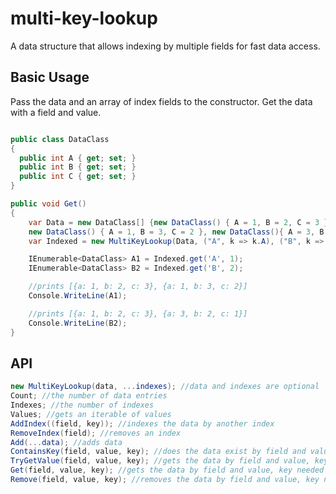 # multi-key-lookup
A data structure that allows indexing by multiple fields
for fast data access.

## Basic Usage

Pass the data and an array of index fields to the constructor.
Get the data with a field and value.

```C#

public class DataClass
{
  public int A { get; set; }
  public int B { get; set; }
  public int C { get; set; }
}

public void Get() 
{
    var Data = new DataClass[] {new DataClass() { A = 1, B = 2, C = 3 }, 
    new DataClass() { A = 1, B = 3, C = 2 }, new DataClass(){ A = 3, B = 2, C = 1}};
    var Indexed = new MultiKeyLookup(Data, ("A", k => k.A), ("B", k => k.B));

    IEnumerable<DataClass> A1 = Indexed.get('A', 1);
    IEnumerable<DataClass> B2 = Indexed.get('B', 2);

    //prints [{a: 1, b: 2, c: 3}, {a: 1, b: 3, c: 2}]
    Console.WriteLine(A1);

    //prints [{a: 1, b: 2, c: 3}, {a: 3, b: 2, c: 1}]
    Console.WriteLine(B2);
}
```

## API

```C#
new MultiKeyLookup(data, ...indexes); //data and indexes are optional
Count; //the number of data entries
Indexes; //the number of indexes
Values; //gets an iterable of values
AddIndex((field, key)); //indexes the data by another index
RemoveIndex(field); //removes an index
Add(...data); //adds data
ContainsKey(field, value, key); //does the data exist by field and value, key needed for no index
TryGetValue(field, value, key); //gets the data by field and value, key needed for no index
Get(field, value, key); //gets the data by field and value, key needed for no index
Remove(field, value, key); //removes the data by field and value, key needed for no index
```
